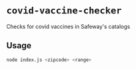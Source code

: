 # `covid-vaccine-checker`

Checks for covid vaccines in Safeway's catalogs

## Usage

```sh
node index.js <zipcode> <range>
```
